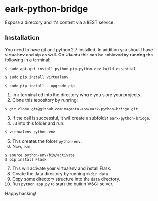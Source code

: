 # eark-python-bridge
Expose a directory and it's content via a REST service.

## Installation
You need to have git and python 2.7 installed. In addition you should have virtualenv and pip as well.
On Ubuntu this can be achieved by running the following in a terminal:

  ```
  $ sudo apt-get install python-pip python-dev build-essential
  
  $ sudo pip install virtualenv
  
  $ sudo pip install --upgrade pip
  ```

1. In a terminal cd into the directory where you store your projects.
2. Clone this repository by running:

  ```
  $ git clone git@github.com:magenta-aps/eark-python-bridge.git
  ```

3. If the call is successful, it will create a subfolder ```eark-python-bridge```.
4. ```cd``` into this folder and run:

  ```
  $ virtualenv python-env
  ```

5. This creates the folder ```python-env```.
6. Now, run: 

  ```
  $ source python-env/bin/activate
  $ pip install Flask
  ```
7. This will activate your virtualenv and install Flask.
8. Create the data directory by running ```mkdir data```
9. Copy some directory structure into the ```data``` directory.
10. Run ```python app.py``` to start the builtin WSGI server.

Happy hacking!
